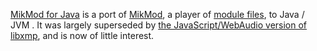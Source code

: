 [MikMod for Java](http://jmikmod.shlomifish.org/) is a port of
[MikMod](http://mikmod.sourceforge.net/), a player of
[module files](https://en.wikipedia.org/wiki/Module_file),
to Java / JVM . It was largely superseded by
[the JavaScript/WebAudio version of libxmp](https://github.com/wothke/libxmp-4.3.0), and is now of little interest.

